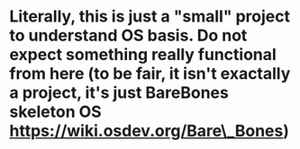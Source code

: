 # Literally, this is just a "small" project to understand OS basis. Do not expect something really functional from here (to be fair, it isn't exactally a project, it's just BareBones skeleton OS https://wiki.osdev.org/Bare\_Bones)
